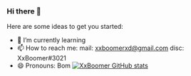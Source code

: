 ### Hi there 👋

Here are some ideas to get you started:

- 🌱 I’m currently learning
- 📫 How to reach me: mail: xxboomerxd@gmail.com
                      disc: XxBoomer#3021
- 😄 Pronouns: Bom
[![XxBoomer GitHub stats](https://github-readme-stats.vercel.app/api?username=XxBoomer&show_icons=true&hide_border=true&theme=dracula)](https://github-readme-stats.vercel.app/api?username=XxBoomer&show_icons=true&hide_border=true&theme=dracula)
